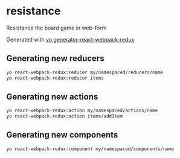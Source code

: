 # resistance
Resistance the board game in web-form

Generated with [yo generator-react-webpack-redux](https://github.com/stylesuxx/generator-react-webpack-redux)

## Generating new reducers
```bash
yo react-webpack-redux:reducer my/namespaced/reducers/name
yo react-webpack-redux:reducer items
```

## Generating new actions
```bash
yo react-webpack-redux:action my/namespaced/actions/name
yo react-webpack-redux:action items/addItem
```

## Generating new components
```bash
yo react-webpack-redux:component my/namespaced/components/name
```
